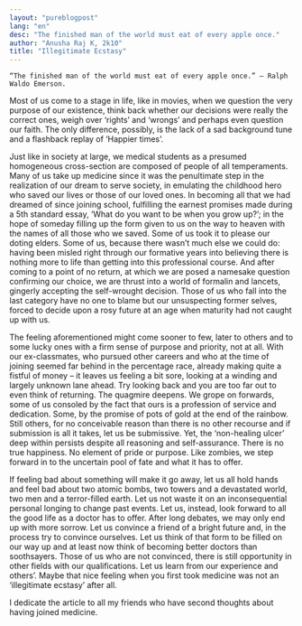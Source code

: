 ```yaml
---
layout: "pureblogpost"
lang: "en"
desc: "The finished man of the world must eat of every apple once."
author: "Anusha Raj K, 2k10"
title: "Illegitimate Ecstasy"
---
```

    “The finished man of the world must eat of every apple once.” – Ralph Waldo Emerson.

Most of us come to a stage in life, like in movies, when we question the very purpose of our existence, think back whether our decisions were really the correct ones, weigh over ‘rights’ and ‘wrongs’ and perhaps even question our faith. The only difference, possibly, is the lack of a sad background tune and a flashback replay of ‘Happier times’.

Just like in society at large, we medical students as a presumed homogeneous cross-section are composed of people of all temperaments. Many of us take up medicine since it was the penultimate step in the realization of our dream to serve society, in emulating the childhood hero who saved our lives or those of our loved ones. In becoming all that we had dreamed of since joining school, fulfilling the earnest promises made during a 5th standard essay, ‘What do you want to be when you grow up?’; in the hope of someday filling up the form given to us on the way to heaven with the names of all those who we saved. Some of us took it to please our doting elders. Some of us, because there wasn’t much else we could do: having been misled right through our formative years into believing there is nothing more to life than getting into this professional course. And after coming to a point of no return, at which we are posed a namesake question confirming our choice, we are thrust into a world of formalin and lancets, gingerly accepting the self-wrought decision. Those of us who fall into the last category have no one to blame but our unsuspecting former selves, forced to decide upon a rosy future at an age when maturity had not caught up with us.

The feeling aforementioned might come sooner to few, later to others and to some lucky ones with a firm sense of purpose and priority, not at all. With our ex-classmates, who pursued other careers and who at the time of joining seemed far behind in the percentage race, already making quite a fistful of money – it leaves us feeling a bit sore, looking at a winding and largely unknown lane ahead. Try looking back and you are too far out to even think of returning. The quagmire deepens. We grope on forwards, some of us consoled by the fact that ours is a profession of service and dedication. Some, by the promise of pots of gold at the end of the rainbow. Still others, for no conceivable reason than there is no other recourse and if submission is all it takes, let us be submissive. Yet, the ‘non-healing ulcer’ deep within persists despite all reasoning and self-assurance. There is no true happiness. No element of pride or purpose. Like zombies, we step forward in to the uncertain pool of fate and what it has to offer. 

If feeling bad about something will make it go away, let us all hold hands and feel bad about two atomic bombs, two towers and a devastated world, two men and a terror-filled earth. Let us not waste it on an inconsequential personal longing to change past events. Let us, instead, look forward to all the good life as a doctor has to offer. After long debates, we may only end up with more sorrow. Let us convince a friend of a bright future and, in the process try to convince ourselves. Let us think of that form to be filled on our way up and at least now think of becoming better doctors than soothsayers. Those of us who are not convinced, there is still opportunity in other fields with our qualifications. Let us learn from our experience and others’. Maybe that nice feeling when you first took medicine was not an ‘illegitimate ecstasy’ after all. 

I dedicate the article to all my friends who have second thoughts about having joined medicine.
